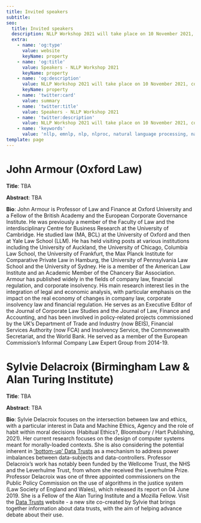 ```yaml
---
title: Invited speakers
subtitle: 
seo:
  title: Invited speakers
  description: NLLP Workshop 2021 will take place on 10 November 2021, co-located with EMNLP 2021. The invited speakers are John Armour (Oxford Law) and Sylvie Delacroix (Birmingham Law/Alan Turing Institute).
  extra:
    - name: 'og:type'
      value: website
      keyName: property
    - name: 'og:title'
      value: Speakers - NLLP Workshop 2021
      keyName: property
    - name: 'og:description'
      value: NLLP Workshop 2021 will take place on 10 November 2021, co-located with EMNLP 2021. The invited speakers are John Armour (Oxford Law) and Sylvie Delacroix (Birmingham Law/Alan Turing Institute).
      keyName: property
    - name: 'twitter:card'
      value: summary
    - name: 'twitter:title'
      value: Speakers - NLLP Workshop 2021
    - name: 'twitter:description'
      value: NLLP Workshop 2021 will take place on 10 November 2021, co-located with EMNLP 2021. The program committee, the speakers and the official program will be updated soon.
    - name: 'keywords'
      value: 'nllp, emnlp, nlp, nlproc, natural language processing, natural legal language processing, legal text, legal domain language'
template: page
---
```


# John Armour (Oxford Law)

**Title**: TBA

**Abstract**: TBA

**Bio**: John Armour is Professor of Law and Finance at Oxford University and a Fellow of the  British Academy and the European Corporate Governance Institute.  He was previously a member of the Faculty of Law and the interdisciplinary Centre for Business Research at the University of Cambridge. He studied law (MA, BCL) at the University of Oxford and then at Yale Law School (LLM). He has held visiting posts at various institutions including the University of Auckland, the University of Chicago, Columbia Law School, the University of Frankfurt, the Max Planck Institute for Comparative Private Law in Hamburg, the University of Pennsylvania Law School and the University of Sydney. He is a member of the American Law Institute and an Academic Member of the Chancery Bar Association. Armour has published widely in the fields of company law, financial regulation, and corporate insolvency. His main research interest lies in the integration of legal and economic analysis, with particular emphasis on the impact on the real economy of changes in company law, corporate insolvency law and financial regulation. He serves as an Executive Editor of the Journal of Corporate Law Studies and the Journal of Law, Finance and Accounting, and has been involved in policy-related projects commissioned by the UK’s Department of Trade and Industry (now BEIS), Financial Services Authority (now FCA) and Insolvency Service, the Commonwealth Secretariat, and the World Bank. He served as a member of the European Commission’s Informal Company Law Expert Group from 2014-19.

# Sylvie Delacroix (Birmingham Law & Alan Turing Institute)

**Title**: TBA

**Abstract**: TBA

**Bio**: Sylvie Delacroix focuses on the intersection between law and ethics, with a particular interest in Data and Machine Ethics, Agency and the role of habit within moral decisions (Habitual Ethics?,  Bloomsbury / Hart Publishing, 2021). Her current research focuses on the design of computer systems meant for morally-loaded contexts. She is also considering the potential inherent in ['bottom-up' Data Trusts](https://doi.org/10.1093/idpl/ipz014) as a mechanism to address power imbalances between data-subjects and data-controllers. Professor Delacroix’s work has notably been funded by the Wellcome Trust, the NHS and the Leverhulme Trust, from whom she received the Leverhulme Prize. Professor Delacroix was one of three appointed commissioners on the Public Policy Commission on the use of algorithms in the justice system (Law Society of England and Wales), which released its report on 04 June 2019. She is a Fellow of the Alan Turing Institute and a Mozilla Fellow. Visit the [Data Trusts](https://datatrusts.uk/) website - a new site co-created by Sylvie that brings together information about data trusts, with the aim of helping advance debate about their use.
